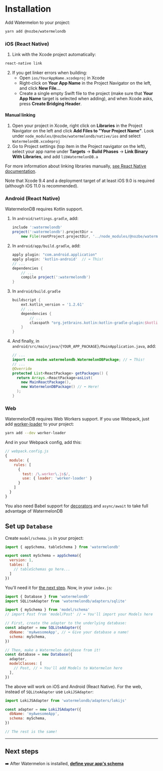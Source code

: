 # Installation

Add Watermelon to your project:

```bash
yarn add @nozbe/watermelondb
```

### iOS (React Native)

1.  Link with the Xcode project automatically:
   ```bash
   react-native link
   ```
2. If you get linker errors when building:
   - Open `ios/YourAppName.xcodeproj` in Xcode
   - Right-click on **Your App Name** in the Project Navigator on the left, and click **New File…**
   - Create a single empty Swift file to the project (make sure that **Your App Name** target is selected when adding), and when Xcode asks, press **Create Bridging Header**.

#### Manual linking

1. Open your project in Xcode, right click on **Libraries** in the Project Navigator on the left and click **Add Files to "Your Project Name"**. Look under `node_modules/@nozbe/watermelondb/native/ios` and select `WatermelonDB.xcodeproj`
2. Go to Project settings (top item in the Project navigator on the left), select your app name under **Targets** → **Build Phases** → **Link Binary With Libraries**, and add `libWatermelonDB.a`

For more information about linking libraries manually, [see React Native documentation](https://facebook.github.io/react-native/docs/linking-libraries-ios).

Note that Xcode 9.4 and a deployment target of at least iOS 9.0 is required (although iOS 11.0 is recommended).

### Android (React Native)

WatermelonDB requires Kotlin support.

1. In `android/settings.gradle`, add:

   ```gradle
   include ':watermelondb'
   project(':watermelondb').projectDir =
       new File(rootProject.projectDir, '../node_modules/@nozbe/watermelondb/native/android')
   ```
2. In `android/app/build.gradle`, add:
   ```gradle
   apply plugin: "com.android.application"
   apply plugin: 'kotlin-android'  // ⬅️ This!
   // ...
   dependencies {
       // ...
       compile project(':watermelondb')
   }
   ```
3. In `android/build.gradle`
   ```gradle
   buildscript {
       ext.kotlin_version = '1.2.61'
       // ...
       dependencies {
           // ...
           classpath "org.jetbrains.kotlin:kotlin-gradle-plugin:$kotlin_version"
       }
   }
   ```
4. And finally, in `android/src/main/java/{YOUR_APP_PACKAGE}/MainApplication.java`, add:
   ```java
   // ...
   import com.nozbe.watermelondb.WatermelonDBPackage; // ⬅️ This!
   // ...
   @Override
   protected List<ReactPackage> getPackages() {
     return Arrays.<ReactPackage>asList(
       new MainReactPackage(),
       new WatermelonDBPackage() // ⬅️ Here!
     );
   }
   ```

### Web

WatermelonDB requires Web Workers support. If you use Webpack, just add [worker-loader](https://github.com/webpack-contrib/worker-loader) to your project:

```sh
yarn add --dev worker-loader
```

And in your Webpack config, add this:

```js
// webpack.config.js
{
  module: {
    rules: [
      {
        test: /\.worker\.js$/,
        use: { loader: 'worker-loader' }
      }
    ]
  }
}
```

You also need Babel support for [decorators](https://github.com/loganfsmyth/babel-plugin-transform-decorators-legacy) and `async/await` to take full advantage of WatermelonDB

## Set up `Database`

Create `model/schema.js` in your project:

```js
import { appSchema, tableSchema } from 'watermelondb'

export const mySchema = appSchema({
  version: 1,
  tables: [
    // tableSchemas go here...
  ]
})
```

You'll need it for [the next step](./Schema.md). Now, in your `index.js`:

```js
import { Database } from 'watermelondb'
import SQLiteAdapter from 'watermelondb/adapters/sqlite'

import { mySchema } from 'model/schema'
// import Post from 'model/Post' // ⬅️ You'll import your Models here

// First, create the adapter to the underlying database:
const adapter = new SQLiteAdapter({
  dbName: 'myAwesomeApp', // ⬅️ Give your database a name!
  schema: mySchema,
})

// Then, make a Watermelon database from it!
const database = new Database({
  adapter,
  modelClasses: [
    // Post, // ⬅️ You'll add Models to Watermelon here
  ],
})
```

The above will work on iOS and Android (React Native). For the web, instead of `SQLiteAdapter` use `LokiJSAdapter`:

```js
import LokiJSAdapter from 'watermelondb/adapters/lokijs'

const adapter = new LokiJSAdapter({
  dbName: 'myAwesomeApp',
  schema: mySchema,
})

// The rest is the same!
```

* * *

## Next steps

➡️ After Watermelon is installed, [**define your app's schema**](./Schema.md)
